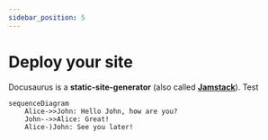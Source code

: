 ```yaml
---
sidebar_position: 5
---
```


# Deploy your site

Docusaurus is a **static-site-generator** (also called **[Jamstack](https://jamstack.org/)**). Test

```mermaid
sequenceDiagram
    Alice->>John: Hello John, how are you?
    John-->>Alice: Great!
    Alice-)John: See you later!
```
